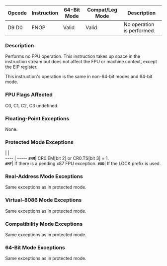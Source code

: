 
 Opcode| Instruction| 64-Bit Mode| Compat/Leg Mode| Description               
 ---  | --- | --- | --- | ---
 D9 D0 | FNOP       | Valid      | Valid          | No operation is performed.

### Description
Performs no FPU operation. This instruction takes up space in the instruction
stream but does not affect the FPU or machine context, except the EIP register.

This instruction's operation is the same in non-64-bit modes and 64-bit mode.


### FPU Flags Affected
C0, C1, C2, C3 undefined.


### Floating-Point Exceptions
None.


### Protected Mode Exceptions
   | |  
---- | -----
 **``#NM``**| CR0.EM[bit 2] or CR0.TS[bit 3] = 1.     
 **``#MF``**| If there is a pending x87 FPU exception.
 **``#UD``**| If the LOCK prefix is used.             

### Real-Address Mode Exceptions
Same exceptions as in protected mode.


### Virtual-8086 Mode Exceptions
Same exceptions as in protected mode.


### Compatibility Mode Exceptions
Same exceptions as in protected mode.


### 64-Bit Mode Exceptions
Same exceptions as in protected mode.
